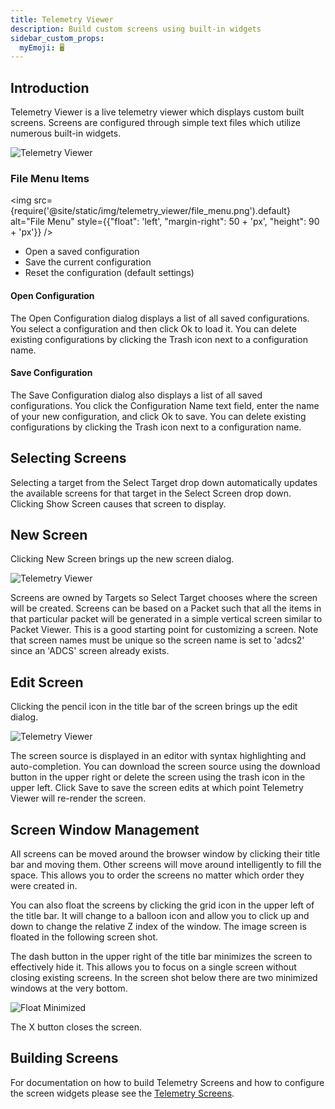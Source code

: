 ```yaml
---
title: Telemetry Viewer
description: Build custom screens using built-in widgets
sidebar_custom_props:
  myEmoji: 🖥️
---
```


## Introduction

Telemetry Viewer is a live telemetry viewer which displays custom built screens. Screens are configured through simple text files which utilize numerous built-in widgets.

![Telemetry Viewer](/img/telemetry_viewer/telemetry_viewer.png)

### File Menu Items

<!-- Image sized to match up with bullets -->

<img src={require('@site/static/img/telemetry_viewer/file_menu.png').default}
alt="File Menu"
style={{"float": 'left', "margin-right": 50 + 'px', "height": 90 + 'px'}} />

- Open a saved configuration
- Save the current configuration
- Reset the configuration (default settings)

#### Open Configuration

The Open Configuration dialog displays a list of all saved configurations. You select a configuration and then click Ok to load it. You can delete existing configurations by clicking the Trash icon next to a configuration name.

#### Save Configuration

The Save Configuration dialog also displays a list of all saved configurations. You click the Configuration Name text field, enter the name of your new configuration, and click Ok to save. You can delete existing configurations by clicking the Trash icon next to a configuration name.

## Selecting Screens

Selecting a target from the Select Target drop down automatically updates the available screens for that target in the Select Screen drop down. Clicking Show Screen causes that screen to display.

## New Screen

Clicking New Screen brings up the new screen dialog.

![Telemetry Viewer](/img/telemetry_viewer/new_screen.png)

Screens are owned by Targets so Select Target chooses where the screen will be created. Screens can be based on a Packet such that all the items in that particular packet will be generated in a simple vertical screen similar to Packet Viewer. This is a good starting point for customizing a screen. Note that screen names must be unique so the screen name is set to 'adcs2' since an 'ADCS' screen already exists.

## Edit Screen

Clicking the pencil icon in the title bar of the screen brings up the edit dialog.

![Telemetry Viewer](/img/telemetry_viewer/edit_screen.png)

The screen source is displayed in an editor with syntax highlighting and auto-completion. You can download the screen source using the download button in the upper right or delete the screen using the trash icon in the upper left. Click Save to save the screen edits at which point Telemetry Viewer will re-render the screen.

## Screen Window Management

All screens can be moved around the browser window by clicking their title bar and moving them. Other screens will move around intelligently to fill the space. This allows you to order the screens no matter which order they were created in.

You can also float the screens by clicking the grid icon in the upper left of the title bar. It will change to a balloon icon and allow you to click up and down to change the relative Z index of the window. The image screen is floated in the following screen shot.

The dash button in the upper right of the title bar minimizes the screen to effectively hide it. This allows you to focus on a single screen without closing existing screens. In the screen shot below there are two minimized windows at the very bottom.

![Float Minimized](/img/telemetry_viewer/float_minimize.png)

The X button closes the screen.

## Building Screens

For documentation on how to build Telemetry Screens and how to configure the
screen widgets please see the [Telemetry Screens](../configuration/telemetry-screens.md).
